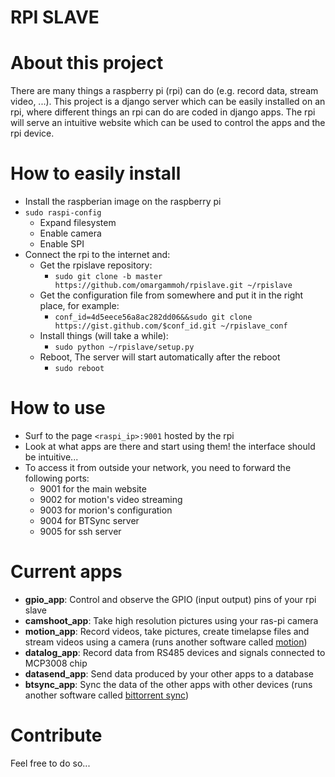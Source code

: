 # RPI SLAVE

# About this project #

There are many things a raspberry pi (rpi) can do (e.g. record data, stream video, ...).
This project is a django server which can be easily installed on an rpi, where different things an rpi can do are coded in django apps. The rpi will serve an intuitive website which can be used to control the apps and the rpi device.

# How to easily install #
* Install the raspberian image on the raspberry pi
* `sudo raspi-config`
  * Expand filesystem
  * Enable camera
  * Enable SPI
* Connect the rpi to the internet and:
  * Get the rpislave repository:
    * `sudo git clone -b master https://github.com/omargammoh/rpislave.git ~/rpislave`
  * Get the configuration file from somewhere and put it in the right place, for example: 
    * `conf_id=4d5eece56a8ac282dd06&&sudo git clone https://gist.github.com/$conf_id.git ~/rpislave_conf`
  * Install things (will take a while): 
    * `sudo python ~/rpislave/setup.py`
  * Reboot, The server will start automatically after the reboot
    * `sudo reboot`

# How to use #
* Surf to the page `<raspi_ip>:9001` hosted by the rpi
* Look at what apps are there and start using them! the interface should be intuitive...
* To access it from outside your network, you need to forward the following ports:
  * 9001 for the main website
  * 9002 for motion's video streaming
  * 9003 for morion's configuration
  * 9004 for BTSync server
  * 9005 for ssh server

# Current apps #
  * <b>gpio_app</b>: Control and observe the GPIO (input output) pins of your rpi slave
  * <b>camshoot_app</b>: Take high resolution pictures using your ras-pi camera
  * <b>motion_app</b>: Record videos, take pictures, create timelapse files and stream videos using a camera (runs another software called [motion](http://www.lavrsen.dk/foswiki/bin/view/Motion/WebHome))
  * <b>datalog_app</b>: Record data from RS485 devices and signals connected to MCP3008 chip 
  * <b>datasend_app</b>: Send data produced by your other apps to a database
  * <b>btsync_app</b>: Sync the data of the other apps with other devices (runs another software called [bittorrent sync](https://www.getsync.com/))

# Contribute #
Feel free to do so...
  
